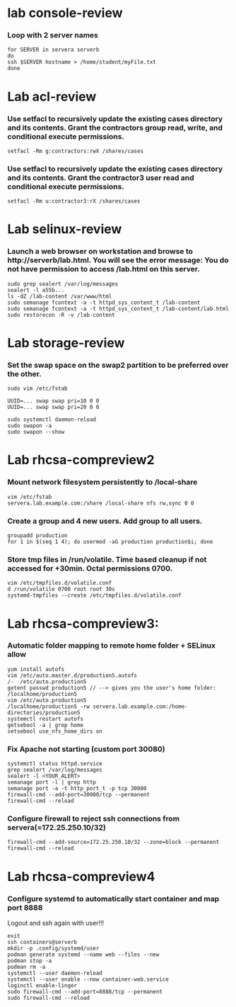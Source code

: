 # lab console-review

### Loop with 2 server names

```
for SERVER in servera serverb
do
ssh $SERVER hostname > /home/student/myFile.txt
done
```

# Lab acl-review

### Use setfacl to recursively update the existing cases directory and its contents. Grant the contractors group read, write, and conditional execute permissions.

```
setfacl -Rm g:contractors:rwX /shares/cases
```

### Use setfacl to recursively update the existing cases directory and its contents. Grant the contractor3 user read and conditional execute permissions.

```
setfacl -Rm u:contractor3:rX /shares/cases
```

# Lab selinux-review

### Launch a web browser on workstation and browse to http://serverb/lab.html. You will see the error message: You do not have permission to access /lab.html on this server.

```
sudo grep sealert /var/log/messages
sealert -l a55b...
ls -dZ /lab-content /var/www/html
sudo semanage fcontext -a -t httpd_sys_content_t /lab-content
sudo semanage fcontext -a -t httpd_sys_content_t /lab-content/lab.html
sudo restorecon -R -v /lab-content
```

# Lab storage-review

### Set the swap space on the swap2 partition to be preferred over the other.

```
sudo vim /etc/fstab

UUID=... swap swap pri=10 0 0
UUID=... swap swap pri=20 0 0

sudo systemctl daemon-reload
sudo swapon -a
sudo swapon --show
```

# Lab rhcsa-compreview2

### Mount network filesystem persistently to /local-share

```
vim /etc/fstab
servera.lab.example.com:/share /local-share nfs rw,sync 0 0
```

### Create a group and 4 new users. Add group to all users.

```
groupadd production
for 1 in $(seq 1 4); do usermod -aG production production$i; done
```

### Store tmp files in /run/volatile. Time based cleanup if not accessed for +30min. Octal permissions 0700.

```
vim /etc/tmpfiles.d/volatile.conf
d /run/volatile 0700 root root 30s
systemd-tmpfiles --create /etc/tmpfiles.d/volatile.conf
```

# Lab rhcsa-compreview3:

### Automatic folder mapping to remote home folder + SELinux allow

```
yum install autofs
vim /etc/auto.master.d/production5.autofs
/-  /etc/auto.production5
getent passwd production5 // --> gives you the user's home folder: /localhome/production5
vim /etc/auto.production5
/localhome/production5 -rw servera.lab.example.com:/home-directories/production5
systemctl restart autofs
getsebool -a | grep home
setsebool use_nfs_home_dirs on
```

### Fix Apache not starting (custom port 30080)

```
systemctl status httpd.service
grep sealert /var/log/messages
sealert -l <YOUR_ALERT>
semanage port -l | grep http
semanage port -a -t http_port_t -p tcp 30080
firewall-cmd --add-port=30080/tcp --permanent
firewall-cmd --reload
```

### Configure firewall to reject ssh connections from servera(=172.25.250.10/32)

```
firewall-cmd --add-source=172.25.250.10/32 --zone=block --permanent
firewall-cmd --reload
```

# Lab rhcsa-compreview4

### Configure systemd to automatically start container and map port 8888

Logout and ssh again with user!!!

```
exit
ssh containers@serverb
mkdir -p .config/systemd/user
podman generate systemd --name web --files --new
podman stop -a
podman rm -a
systemctl --user daemon-reload
systemctl --user enable --now container-web.service
loginctl enable-linger
sudo firewall-cmd --add-port=8888/tcp --permanent
sudo firewall-cmd --reload
```
